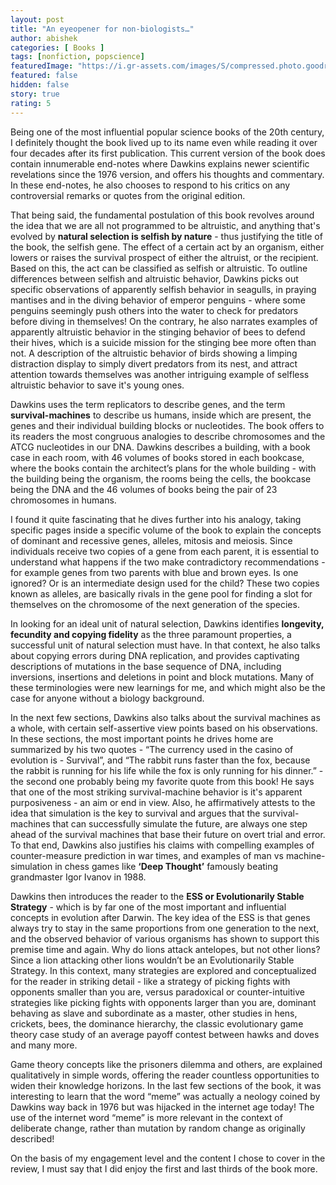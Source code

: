 ```yaml
---
layout: post
title: "An eyeopener for non-biologists…"
author: abishek
categories: [ Books ]
tags: [nonfiction, popscience]
featuredImage: "https://i.gr-assets.com/images/S/compressed.photo.goodreads.com/books/1366758096l/61535.jpg"
featured: false
hidden: false
story: true
rating: 5
---
```


Being one of the most influential popular science books of the 20th century, I definitely thought the book lived up to its name even while reading it over four decades after its first publication. This current version of the book does contain innumerable end-notes where Dawkins explains newer scientific revelations since the 1976 version, and offers his thoughts and commentary. In these end-notes, he also chooses to respond to his critics on any controversial remarks or quotes from the original edition.

That being said, the fundamental postulation of this book revolves around the idea that we are all not programmed to be altruistic, and anything that's evolved by **natural selection is selfish by nature** - thus justifying the title of the book, the selfish gene. The effect of a certain act by an organism, either lowers or raises the survival prospect of either the altruist, or the recipient. Based on this, the act can be classified as selfish or altruistic. To outline differences between selfish and altruistic behavior, Dawkins picks out specific observations of apparently selfish behavior in seagulls, in praying mantises and in the diving behavior of emperor penguins - where some penguins seemingly push others into the water to check for predators before diving in themselves! On the contrary, he also narrates examples of apparently altruistic behavior in the stinging behavior of bees to defend their hives, which is a suicide mission for the stinging bee more often than not. A description of the altruistic behavior of birds showing a limping distraction display to simply divert predators from its nest, and attract attention towards themselves was another intriguing example of selfless altruistic behavior to save it's young ones.

Dawkins uses the term replicators to describe genes, and the term **survival-machines** to describe us humans, inside which are present, the genes and their individual building blocks or nucleotides. <span class="spoiler"> The book offers to its readers the most congruous analogies to describe chromosomes and the ATCG nucleotides in our DNA. Dawkins describes a building, with a book case in each room, with 46 volumes of books stored in each bookcase, where the books contain the architect’s plans for the whole building - with the building being the organism, the rooms being the cells, the bookcase being the DNA and the 46 volumes of books being the pair of 23 chromosomes in humans. </span>

I found it quite fascinating that he dives further into his analogy, taking specific pages inside a specific volume of the book to explain the concepts of dominant and recessive genes, alleles, mitosis and meiosis. Since individuals receive two copies of a gene from each parent, it is essential to understand what happens if the two make contradictory recommendations - for example genes from two parents with blue and brown eyes. Is one ignored? Or is an intermediate design used for the child? These two copies known as alleles, are basically rivals in the gene pool for finding a slot for themselves on the chromosome of the next generation of the species.

In looking for an ideal unit of natural selection, Dawkins identifies **longevity, fecundity and copying fidelity** as the three paramount properties, a successful unit of natural selection must have. In that context, he also talks about copying errors during DNA replication, and provides captivating descriptions of mutations in the base sequence of DNA, including inversions, insertions and deletions in point and block mutations. Many of these terminologies were new learnings for me, and which might also be the case for anyone without a biology background.

In the next few sections, Dawkins also talks about the survival machines as a whole, with certain self-assertive view points based on his observations. In these sections, the most important points he drives home are summarized by his two quotes - “The currency used in the casino of evolution is - Survival”, and “The rabbit runs faster than the fox, because the rabbit is running for his life while the fox is only running for his dinner.” - the second one probably being my favorite quote from this book! He says that one of the most striking survival-machine behavior is it's apparent purposiveness - an aim or end in view. Also, he affirmatively attests to the idea that simulation is the key to survival and argues that the survival-machines that can successfully simulate the future, are always one step ahead of the survival machines that base their future on overt trial and error. To that end, Dawkins also justifies his claims with compelling examples of counter-measure prediction in war times, and examples of man vs machine-simulation in chess games like **‘Deep Thought’** famously beating grandmaster Igor Ivanov in 1988.

Dawkins then introduces the reader to the **ESS or Evolutionarily Stable Strategy** - which is by far one of the most important and influential concepts in evolution after Darwin. The key idea of the ESS is that genes always try to stay in the same proportions from one generation to the next, and the observed behavior of various organisms has shown to support this premise time and again. Why do lions attack antelopes, but not other lions? Since a lion attacking other lions wouldn’t be an Evolutionarily Stable Strategy. In this context, many strategies are explored and conceptualized for the reader in striking detail - <span class="spoiler"> like a strategy of picking fights with opponents smaller than you are, versus paradoxical or counter-intuitive strategies like picking fights with opponents larger than you are, dominant behaving as slave and subordinate as a master, other studies in hens, crickets, bees, the dominance hierarchy, the classic evolutionary game theory case study of an average payoff contest between hawks and doves and many more.</span>

Game theory concepts like the prisoners dilemma and others, are explained qualitatively in simple words, offering the reader countless opportunities to widen their knowledge horizons. In the last few sections of the book, it was interesting to learn that the word “meme” was actually a neology coined by Dawkins way back in 1976 but was hijacked in the internet age today! The use of the internet word “meme” is more relevant in the context of deliberate change, rather than mutation by random change as originally described!

On the basis of my engagement level and the content I chose to cover in the review, I must say that I did enjoy the first and last thirds of the book more.
